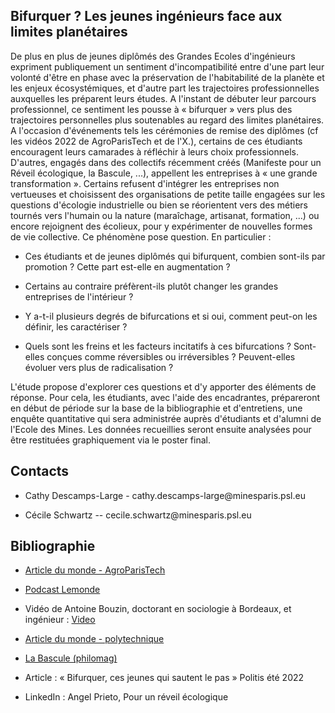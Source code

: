## Bifurquer ? Les jeunes ingénieurs face aux limites planétaires

De plus en plus de jeunes diplômés des Grandes Ecoles d'ingénieurs
expriment publiquement un sentiment d'incompatibilité entre d'une part
leur volonté d'être en phase avec la préservation de l'habitabilité de
la planète et les enjeux écosystémiques, et d'autre part les
trajectoires professionnelles auxquelles les préparent leurs études. A
l'instant de débuter leur parcours professionnel, ce sentiment les
pousse à « bifurquer » vers plus des trajectoires personnelles plus
soutenables au regard des limites planétaires. A l'occasion d'événements
tels les cérémonies de remise des diplômes (cf les vidéos 2022 de
AgroParisTech et de l'X.), certains de ces étudiants encouragent leurs
camarades à réfléchir à leurs choix professionnels. D'autres, engagés
dans des collectifs récemment créés (Manifeste pour un Réveil
écologique, la Bascule, \...), appellent les entreprises à « une grande
transformation ». Certains refusent d'intégrer les entreprises non
vertueuses et choisissent des organisations de petite taille engagées
sur les questions d'écologie industrielle ou bien se réorientent vers
des métiers tournés vers l'humain ou la nature (maraîchage, artisanat,
formation, \...) ou encore rejoignent des écolieux, pour y expérimenter
de nouvelles formes de vie collective. Ce phénomène pose question. En
particulier :

-   Ces étudiants et de jeunes diplômés qui bifurquent, combien sont-ils par promotion ? Cette part est-elle en augmentation ?

-   Certains au contraire préfèrent-ils plutôt changer les grandes entreprises de l'intérieur ?

-   Y a-t-il plusieurs degrés de bifurcations et si oui, comment peut-on les définir, les caractériser ?

-   Quels sont les freins et les facteurs incitatifs à ces bifurcations ? Sont-elles conçues comme réversibles ou irréversibles ? Peuvent-elles évoluer vers plus de radicalisation ?

L'étude propose d'explorer ces questions et d'y apporter des éléments de
réponse. Pour cela, les étudiants, avec l'aide des encadrantes,
prépareront en début de période sur la base de la bibliographie et
d\'entretiens, une enquête quantitative qui sera administrée auprès
d'étudiants et d'alumni de l'Ecole des Mines. Les données recueillies
seront ensuite analysées pour être restituées graphiquement via le
poster final.

## Contacts

-   Cathy Descamps-Large - cathy.descamps-large\@minesparis.psl.eu

-   Cécile Schwartz -- cecile.schwartz\@minesparis.psl.eu

## Bibliographie

-   [Article du monde - AgroParisTech](https://www.lemonde.fr/planete/article/2022/05/11/des-etudiants-d-agroparistech-appellent-a-deserter-des-emplois-destructeurs_6125644_3244.html)

-   [Podcast Lemonde](https://www.lemonde.fr/podcasts/article/2022/05/25/les-deserteurs-ces-diplomes-qui-changent-radicalement-de-vie-pour-preserver-la-planete_6127567_5463015.html)  

-   Vidéo de Antoine Bouzin, doctorant en sociologie à Bordeaux, et ingénieur : [Video](https://www.youtube.com/watch?v=dtgzPaVU4ec)

-   [Article du monde - polytechnique](https://www.lemonde.fr/campus/article/2022/06/25/a-polytechnique-et-a-sciences-po-vent-de-contestation-lors-des-remises-de-diplomes-face-a-l-urgence-climatique-et-sociale_6132043_4401467.html)

-   [La Bascule (philomag)](https://www.philomag.com/livres/basculons-dans-un-monde-vivable)

-   Article : « Bifurquer, ces jeunes qui sautent le pas » Politis été 2022

-   LinkedIn : Angel Prieto, Pour un réveil écologique
